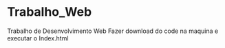 # Trabalho_Web
Trabalho de Desenvolvimento Web
Fazer download do code na maquina e executar o Index.html
